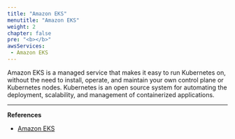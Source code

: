 ```yaml
---
title: "Amazon EKS"
menutitle: "Amazon EKS"
weight: 2
chapter: false
pre: "<b></b>"
awsServices:
 - Amazon EKS
---
```



Amazon EKS is a managed service that makes it easy to run Kubernetes on, without the need to install, operate, and maintain your own control plane or Kubernetes nodes. Kubernetes is an open source system for automating the deployment, scalability, and management of containerized applications.

---
**References**
- [Amazon EKS](https://docs.aws.amazon.com/eks/latest/userguide/what-is-eks.html)
